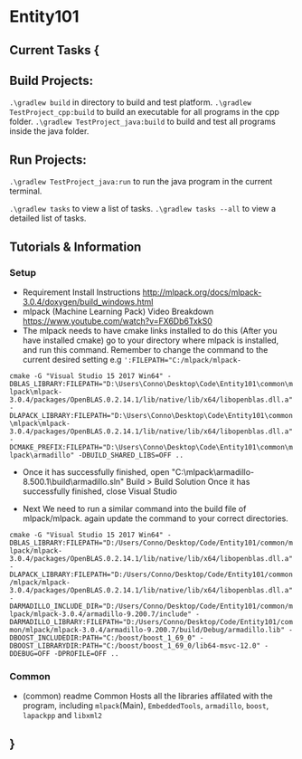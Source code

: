# Entity101

## Current Tasks {
 
 
 ## Build Projects:
  `.\gradlew build` in directory to build and test platform.
  `.\gradlew TestProject_cpp:build` to build an executable for all programs in the cpp folder.
  `.\gradlew TestProject_java:build` to build and test all programs inside the java folder.
  
 ## Run Projects:
  `.\gradlew TestProject_java:run` to run the java program in the current terminal.
  
  `.\gradlew tasks` to view a list of tasks.
  `.\gradlew tasks --all` to view a detailed list of tasks.
  
  
  ## Tutorials & Information
  
  ### Setup
  - Requirement Install Instructions http://mlpack.org/docs/mlpack-3.0.4/doxygen/build_windows.html
  - mlpack (Machine Learning Pack) Video Breakdown https://www.youtube.com/watch?v=FX6Db6TxkS0
  - The mlpack needs to have cmake links installed to do this (After you have installed cmake) go to your directory where mlpack is         installed, and run this command. Remember to change the command to the current desired setting e.g ```':FILEPATH="C:/mlpack/mlpack-```

  ```cmake -G "Visual Studio 15 2017 Win64" -DBLAS_LIBRARY:FILEPATH="D:\Users\Conno\Desktop\Code\Entity101\common\mlpack\mlpack-3.0.4/packages/OpenBLAS.0.2.14.1/lib/native/lib/x64/libopenblas.dll.a" -DLAPACK_LIBRARY:FILEPATH="D:\Users\Conno\Desktop\Code\Entity101\common\mlpack\mlpack-3.0.4/packages/OpenBLAS.0.2.14.1/lib/native/lib/x64/libopenblas.dll.a" -DCMAKE_PREFIX:FILEPATH="D:\Users\Conno\Desktop\Code\Entity101\common\mlpack\armadillo" -DBUILD_SHARED_LIBS=OFF ..```
  
  - Once it has successfully finished, open "C:\mlpack\armadillo-8.500.1\build\armadillo.sln"
    Build > Build Solution
    Once it has successfully finished, close Visual Studio

  - Next We need to run a similar command into the build file of mlpack/mlpack<version>. again update the command to your correct           directories.
 
 ```cmake -G "Visual Studio 15 2017 Win64" -DBLAS_LIBRARY:FILEPATH="D:/Users/Conno/Desktop/Code/Entity101/common/mlpack/mlpack-3.0.4/packages/OpenBLAS.0.2.14.1/lib/native/lib/x64/libopenblas.dll.a" -DLAPACK_LIBRARY:FILEPATH="D:/Users/Conno/Desktop/Code/Entity101/common/mlpack/mlpack-3.0.4/packages/OpenBLAS.0.2.14.1/lib/native/lib/x64/libopenblas.dll.a" -DARMADILLO_INCLUDE_DIR="D:/Users/Conno/Desktop/Code/Entity101/common/mlpack/mlpack-3.0.4/armadillo-9.200.7/include" -DARMADILLO_LIBRARY:FILEPATH="D:/Users/Conno/Desktop/Code/Entity101/common/mlpack/mlpack-3.0.4/armadillo-9.200.7/build/Debug/armadillo.lib" -DBOOST_INCLUDEDIR:PATH="C:/boost/boost_1_69_0" -DBOOST_LIBRARYDIR:PATH="C:/boost/boost_1_69_0/lib64-msvc-12.0" -DDEBUG=OFF -DPROFILE=OFF ..```
 
  ### Common
  
  - (common) readme
  Common Hosts all the libraries affilated with the program, including `mlpack`(Main), `EmbeddedTools`, `armadillo`, `boost`, `lapackpp` and `libxml2` 
## }
